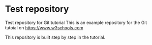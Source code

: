 # Test repository
Test repository for Git tutorial
This is an example repository for the Git tutoial on https://www.w3schools.com

This repository is built step by step in the tutorial.
